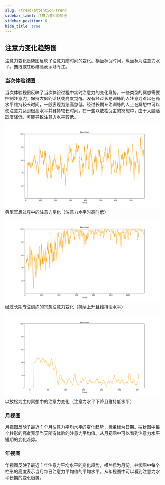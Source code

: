 ```yaml
---
slug: /trend/attention-trend
sidebar_label: 注意力变化趋势图
sidebar_position: 6
hide_title: true
---
```


## 注意力变化趋势图

注意力变化趋势图反映了注意力随时间的变化。横坐标为时间，纵坐标为注意力水平。曲线或柱形越高表示越专注。

### 当次体验视图

当次体验视图反映了当次体验过程中实时注意力的变化趋势。一些类型的冥想需要控制注意力，保持大脑的活跃或高度觉醒。没有经过长期训练的人注意力难以在高水平维持较长时间，一般表现为忽高忽低。经过长期专注训练的人士在冥想中可以使注意力达到很高水平并维持较长时间。在一些以放松为主的冥想中，由于大脑活跃度降低，可能导致注意力水平较低。

![典型冥想过程中的注意力变化（注意力水平时高时低）](Image3/23.png)
典型冥想过程中的注意力变化（注意力水平时高时低）

![经过长期专注训练的冥想注意力变化（持续上升且维持高水平）](Image3/24.png)
经过长期专注训练的冥想注意力变化（持续上升且维持高水平）

![以放松为主的冥想中的注意力变化（注意力水平下降且维持低水平）](Image3/25.png)
以放松为主的冥想中的注意力变化（注意力水平下降且维持低水平）

### 月视图

月视图反映了最近 1 个月注意力平均水平的变化趋势，横坐标为日期。柱状图中每个柱形的高度表示当天所有体验的注意力平均值。从月视图中可以看到注意力水平短期的变化趋势。

### 年视图

年视图反映了最近 1 年注意力平均水平的变化趋势，横坐标为月份。柱状图中每个柱形的高度表示当月每日注意力平均值的平均水平。从年视图中可以看到注意力水平长期的变化趋势。